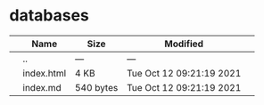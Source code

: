 # databases

<table><thead><tr class="header"><th></th><th>Name</th><th>Size</th><th>Modified</th><th></th></tr></thead><tbody><tr class="odd"><td></td><td><span class="goup">..</span></td><td>—</td><td>—</td><td></td></tr><tr class="even"><td></td><td><span class="name">index.html</span></td><td>4 KB</td><td>Tue Oct 12 09:21:19 2021</td><td></td></tr><tr class="odd"><td></td><td><span class="name">index.md</span></td><td>540 bytes</td><td>Tue Oct 12 09:21:19 2021</td><td></td></tr></tbody></table>
